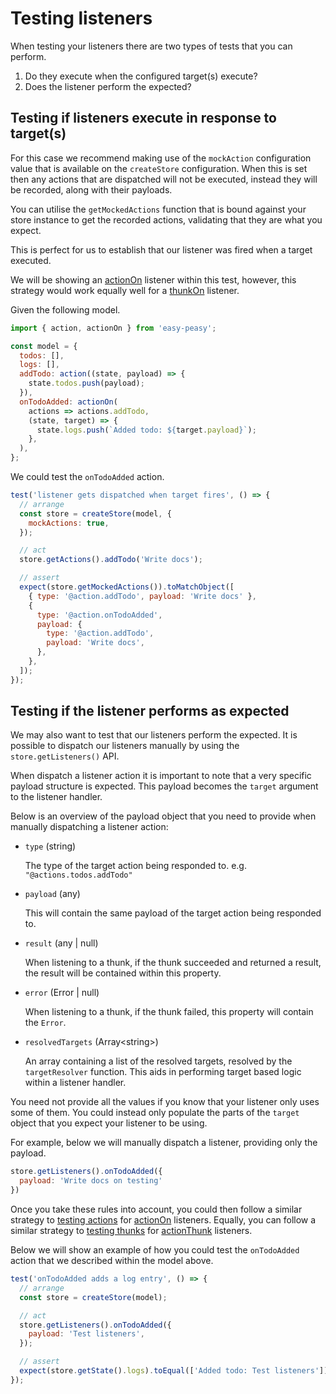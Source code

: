 # Testing listeners

When testing your listeners there are two types of tests that you can perform.

1. Do they execute when the configured target(s) execute?
2. Does the listener perform the expected?

## Testing if listeners execute in response to target(s)

For this case we recommend making use of the `mockAction` configuration value that is available on the `createStore` configuration. When this is set then any actions that are dispatched will not be executed, instead they will be recorded, along with their payloads.

You can utilise the `getMockedActions` function that is bound against your store instance to get the recorded actions, validating that they are what you expect.

This is perfect for us to establish that our listener was fired when a target executed.

We will be showing an [actionOn](/docs/api/action-on) listener within this test, however, this strategy would work equally well for a [thunkOn](/docs/api/thunk-on) listener.

Given the following model.

```javascript
import { action, actionOn } from 'easy-peasy';

const model = {
  todos: [],
  logs: [],
  addTodo: action((state, payload) => {
    state.todos.push(payload);
  }),
  onTodoAdded: actionOn(
    actions => actions.addTodo,
    (state, target) => {
      state.logs.push(`Added todo: ${target.payload}`);
    },
  ),
};
```

We could test the `onTodoAdded` action.

```javascript
test('listener gets dispatched when target fires', () => {
  // arrange
  const store = createStore(model, {
    mockActions: true,
  });

  // act
  store.getActions().addTodo('Write docs');

  // assert
  expect(store.getMockedActions()).toMatchObject([
    { type: '@action.addTodo', payload: 'Write docs' },
    {
      type: '@action.onTodoAdded',
      payload: {
        type: '@action.addTodo',
        payload: 'Write docs',
      },
    },
  ]);
});
```

## Testing if the listener performs as expected

We may also want to test that our listeners perform the expected. It is possible to dispatch our listeners manually by using the `store.getListeners()` API. 

When dispatch a listener action it is important to note that a very specific payload structure is expected. This payload becomes the `target` argument to the listener handler.

Below is an overview of the payload object that you need to provide when manually dispatching a listener action:

- `type` (string)

  The type of the target action being responded to. e.g. `"@actions.todos.addTodo"`

- `payload` (any)

  This will contain the same payload of the target action being responded to.

- `result` (any | null)

  When listening to a thunk, if the thunk succeeded and returned a result, the result will be contained within this property.

- `error` (Error | null)

  When listening to a thunk, if the thunk failed, this property will contain the `Error`.

- `resolvedTargets` (Array\<string\>)

  An array containing a list of the resolved targets, resolved by the `targetResolver` function. This aids in performing target based logic within a listener handler.

You need not provide all the values if you know that your listener only uses some of them. You could instead only populate the parts of the `target` object that you expect your listener to be using.

For example, below we will manually dispatch a listener, providing only the payload.

```javascript
store.getListeners().onTodoAdded({
  payload: 'Write docs on testing'
})
```

Once you take these rules into account, you could then follow a similar strategy to [testing actions](/docs/testing/testing-actions) for [actionOn](/docs/api/action-on) listeners. Equally, you can follow a similar strategy to [testing thunks](/docs/testing/testing-thunks) for [actionThunk](/docs/api/thunk-on) listeners.

Below we will show an example of how you could test the `onTodoAdded` action that we described within the model above.

```javascript
test('onTodoAdded adds a log entry', () => {
  // arrange
  const store = createStore(model);

  // act
  store.getListeners().onTodoAdded({
    payload: 'Test listeners',
  });

  // assert
  expect(store.getState().logs).toEqual(['Added todo: Test listeners']);
});
```